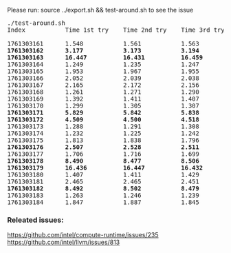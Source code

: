 Please run: source ../export.sh && test-around.sh to see the issue
<pre>
./test-around.sh
Index           Time 1st try    Time 2nd try    Time 3rd try

1761303161      1.548           1.561           1.563  
<b>1761303162      3.177           3.173           3.194</b>
<b>1761303163      16.447          16.431          16.459</b>  
1761303164      1.249           1.235           1.247  
1761303165      1.953           1.967           1.955  
1761303166      2.052           2.039           2.038  
1761303167      2.165           2.172           2.156  
1761303168      1.261           1.271           1.290  
1761303169      1.392           1.411           1.407  
1761303170      1.299           1.305           1.307
<b>1761303171      5.829           5.842           5.838</b>
<b>1761303172      4.509           4.500           4.518</b>
1761303173      1.288           1.291           1.308
1761303174      1.232           1.225           1.242  
1761303175      1.813           1.838           1.796  
<b>1761303176      2.507           2.528           2.511</b>
1761303177      1.706           1.716           1.699  
<b>1761303178      8.490           8.477           8.506</b>
<b>1761303179      16.436          16.447          16.432</b>
1761303180      1.407           1.411           1.429  
1761303181      2.465           2.465           2.451  
<b>1761303182      8.492           8.502           8.479</b>
1761303183      1.263           1.246           1.239  
1761303184      1.847           1.887           1.845  
</pre>

### Releated issues:
https://github.com/intel/compute-runtime/issues/235
https://github.com/intel/llvm/issues/813
